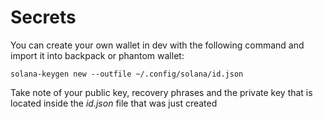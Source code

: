 # Secrets
You can create your own wallet in dev with the following command and import it into backpack or phantom wallet:
```
solana-keygen new --outfile ~/.config/solana/id.json
```
Take note of your public key, recovery phrases and the private key that is located inside the _id.json_ file that was just created